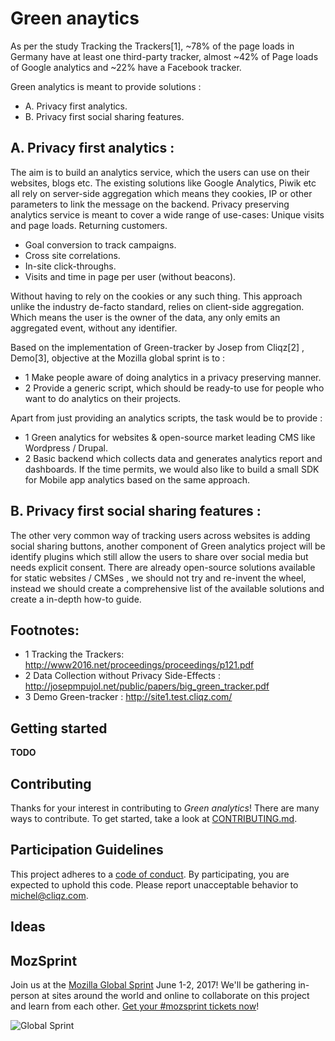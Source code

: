 # Green anaytics
As per the study Tracking the Trackers[1], ~78% of the page loads in Germany have at least one third-party tracker, almost ~42% of Page loads of Google analytics and ~22% have a Facebook tracker.

Green analytics is meant to provide solutions :     
* A. Privacy first analytics.     
* B. Privacy first social sharing features. 

## A. Privacy first analytics : 

The aim is to build an analytics service, which the users can use on their websites, blogs etc. 
The existing solutions like Google Analytics, Piwik etc all rely on server-side aggregation which means they cookies, IP or other parameters to link the message on the backend. 
Privacy preserving analytics service is meant to cover a wide range of use-cases: Unique visits and page loads. Returning customers. 
* Goal conversion to track campaigns. 
* Cross site correlations. 
* In-site click-throughs. 
* Visits and time in page per user (without beacons).

Without having to rely on the cookies or any such thing. This approach unlike the industry de-facto standard, relies on client-side aggregation. Which means the user is the owner of the data, any only emits an aggregated event, without any identifier. 

Based on the implementation of Green-tracker by Josep from Cliqz[2] , Demo[3], objective at the Mozilla global sprint is to :     
* 1 Make people aware of doing analytics in a privacy preserving manner.     
* 2 Provide a generic script, which should be ready-to use for people who want to do analytics on their projects. 

Apart from just providing an analytics scripts, the task would be to provide :     
* 1 Green analytics for websites & open-source market leading CMS like Wordpress / Drupal.     
* 2 Basic backend which collects data and generates analytics report and dashboards. If the time permits, we would also like to build a small SDK for Mobile app analytics based on the same approach. 

## B. Privacy first social sharing features : 

The other very common way of tracking users across websites is adding social sharing buttons, another component of Green analytics project will be identify plugins which still allow the users to share over social media but needs explicit consent. There are already open-source solutions available for static websites / CMSes , we should not try and re-invent the wheel, instead we should create a comprehensive list of the available solutions and create a in-depth how-to guide.

## Footnotes: 
* 1  Tracking the Trackers: http://www2016.net/proceedings/proceedings/p121.pdf 
* 2  Data Collection without Privacy Side-Effects : http://josepmpujol.net/public/papers/big_green_tracker.pdf 
* 3  Demo Green-tracker : http://site1.test.cliqz.com/


## Getting started

**TODO**

## Contributing

Thanks for your interest in contributing to *Green analytics*! There are many ways to contribute. To get started, take a look at [CONTRIBUTING.md](CONTRIBUTING.md).

## Participation Guidelines

This project adheres to a [code of conduct](CODE_OF_CONDUCT.md). By participating, you are expected to uphold this code. Please report unacceptable behavior to [michel@cliqz.com](mailto:michel@cliqz.com).

## Ideas

## MozSprint

Join us at the [Mozilla Global Sprint](http://mozilla.github.io/global-sprint/) June 1-2, 2017! We'll be gathering in-person at sites around the world and online to collaborate on this project and learn from each other. [Get your #mozsprint tickets now](http://mozilla.github.io/global-sprint/)!

![Global Sprint](https://cloud.githubusercontent.com/assets/617994/24632585/b2b07dcc-1892-11e7-91cf-f9e473187cf7.png)
